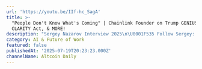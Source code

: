 ```yaml
---
url: 'https://youtu.be/IIf-hc_SagA'
title: >-
  "People Don't Know What's Coming" | Chainlink Founder on Trump GENIUS Act,
  CLARITY Act, & MORE!
description: "Sergey Nazarov Interview 2025\n\U0001F535 Follow Sergey: https://x.com/SergeyNazarov\n\U0001F534  https://x.com/chainlink\n\n\U0001F525 SIGN UP with WEEX and get $100 Bonus and VIP 2 instantly (limited time): https://www.weex.co..."
category: AI & Future of Work
featured: false
publishedAt: '2025-07-19T20:23:23.000Z'
channelName: Altcoin Daily
---
```


